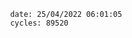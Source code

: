 

                date: 25/04/2022 06:01:05
                cycles: 89520

                         